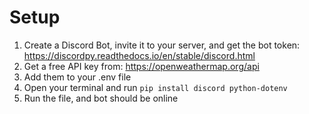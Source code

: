 # Setup
1) Create a Discord Bot, invite it to your server, and get the bot token: https://discordpy.readthedocs.io/en/stable/discord.html
2) Get a free API key from: https://openweathermap.org/api
3) Add them to your .env file
4) Open your terminal and run `pip install discord python-dotenv`
5) Run the file, and bot should be online

